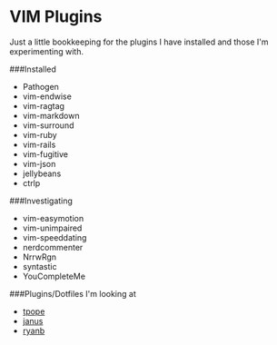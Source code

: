 VIM Plugins
===========

Just a little bookkeeping for the plugins I have installed and those I'm experimenting with.

###Installed

* Pathogen
* vim-endwise
* vim-ragtag
* vim-markdown
* vim-surround
* vim-ruby
* vim-rails
* vim-fugitive
* vim-json
* jellybeans
* ctrlp

###Investigating

* vim-easymotion
* vim-unimpaired
* vim-speeddating
* nerdcommenter
* NrrwRgn
* syntastic
* YouCompleteMe

###Plugins/Dotfiles I'm looking at

* [tpope](https://github.com/tpope/tpope)
* [janus](https://github.com/carlhuda/janus)
* [ryanb](https://github.com/ryanb/dotfiles)
